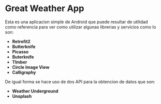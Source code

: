 # Great Weather App

Esta es una aplicacion simple de Android que puede resultar de utilidad como referencia para ver como utilizar algunas librerias y servicios como lo son:

- **Retrofit2**
- **Butterknife**
- **Picasso**
- **Buterknife**
- **TImber**
- **Circle Image View**
- **Calligraphy**

De igual forma se hace uso de dos API para la obtencion de datos que son:

- **Weather Underground**
- **Unsplash**



